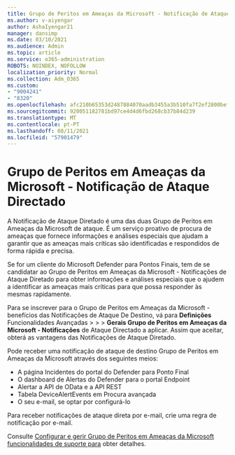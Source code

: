 ```yaml
---
title: Grupo de Peritos em Ameaças da Microsoft - Notificação de Ataque Directado
ms.author: v-aiyengar
author: AshaIyengar21
manager: dansimp
ms.date: 03/10/2021
ms.audience: Admin
ms.topic: article
ms.service: o365-administration
ROBOTS: NOINDEX, NOFOLLOW
localization_priority: Normal
ms.collection: Adm_O365
ms.custom:
- "9004241"
- "8320"
ms.openlocfilehash: afc210b65353d2487884070aadb3455a3b510fa7f2ef2800bef31cb77a5f1751
ms.sourcegitcommit: 920051182781bd97ce4d4d6fbd268cb37b84d239
ms.translationtype: MT
ms.contentlocale: pt-PT
ms.lasthandoff: 08/11/2021
ms.locfileid: "57901479"
---
```

# <a name="microsoft-threat-experts---targeted-attack-notification"></a>Grupo de Peritos em Ameaças da Microsoft - Notificação de Ataque Directado

A Notificação de Ataque Diretado é uma das duas Grupo de Peritos em Ameaças da Microsoft de ataque. É um serviço proativo de procura de ameaças que fornece informações e análises especiais que ajudam a garantir que as ameaças mais críticas são identificadas e respondidos de forma rápida e precisa.

Se for um cliente do Microsoft Defender para Pontos Finais, tem de se candidatar ao Grupo de Peritos em Ameaças da Microsoft - Notificações de Ataque Diretado para obter informações e análises especiais que o ajudem a identificar as ameaças mais críticas para que possa responder às mesmas rapidamente.

Para se inscrever para o Grupo de Peritos em Ameaças da Microsoft - benefícios das Notificações de Ataque De Destino, vá para **Definições** Funcionalidades Avançadas  >    >    >  **Gerais Grupo de Peritos em Ameaças da Microsoft - Notificações** de Ataque Directado a aplicar. Assim que aceitar, obterá as vantagens das Notificações de Ataque Diretado.

Pode receber uma notificação de ataque de destino Grupo de Peritos em Ameaças da Microsoft através dos seguintes meios:

- A página Incidentes do portal do Defender para Ponto Final
- O dashboard de Alertas do Defender para o portal Endpoint
- Alertar a API de OData e a API REST
- Tabela DeviceAlertEvents em Procura avançada
- O seu e-mail, se optar por configurá-lo

Para receber notificações de ataque direta por e-mail, crie uma regra de notificação por e-mail. 

Consulte [Configurar e gerir Grupo de Peritos em Ameaças da Microsoft funcionalidades de suporte para](https://docs.microsoft.com/windows/security/threat-protection/microsoft-defender-atp/configure-microsoft-threat-experts) obter detalhes.

